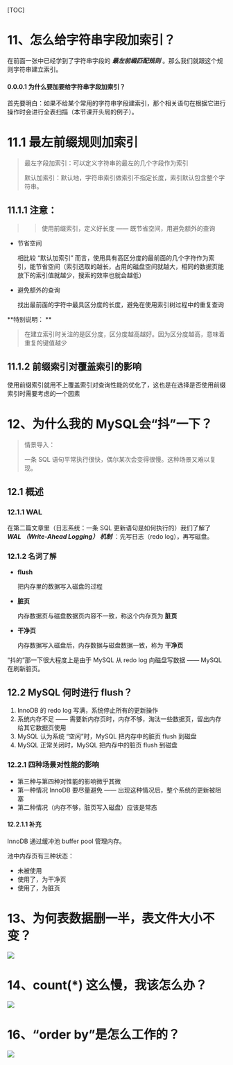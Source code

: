 [TOC]

# 11、怎么给字符串字段加索引？

在前面一张中已经学到了字符串字段的 ***最左前缀匹配规则***  。那么我们就跟这个规则字符串建立索引。

#### 0.0.0.1 为什么要加要给字符串字段加索引？

首先要明白：如果不给某个常用的字符串字段建索引，那个相关语句在根据它进行操作时会进行全表扫描（本节课开头局的例子）。

# 11.1 最左前缀规则加索引

> 最左字段加索引：可以定义字符串的最左的几个字段作为索引
>
> 默认加索引：默认地，字符串索引做索引不指定长度，索引默认包含整个字符串。

## 11.1.1 注意：

> > 使用前缀索引，定义好长度 —— 既节省空间，用避免额外的查询

- 节省空间

  相比较 “默认加索引” 而言，使用具有高区分度的最前面的几个字符作为索引，能节省空间（索引选取的越长，占用的磁盘空间就越大，相同的数据页能放下的索引值就越少，搜索的效率也就会越低）

- 避免额外的查询

  找出最前面的字符中最具区分度的长度，避免在使用索引树过程中的重复查询

  

**特别说明： **

> 在建立索引时关注的是区分度，区分度越高越好。因为区分度越高，意味着重复的键值越少

## 11.1.2 前缀索引对覆盖索引的影响 

使用前缀索引就用不上覆盖索引对查询性能的优化了，这也是在选择是否使用前缀索引时需要考虑的一个因素

# 12、为什么我的 MySQL会“抖”一下？

> 情景导入：
>
> 一条 SQL 语句平常执行很快，偶尔某次会变得很慢。这种场景又难以复现。

## 12.1 概述

### 12.1.1 WAL 

在第二篇文章里（日志系统：一条 SQL 更新语句是如何执行的）我们了解了 ***WAL （Write-Ahead Logging） 机制*** ：先写日志（redo log），再写磁盘。

### 12.1.2 名词了解

- **flush**

  把内存里的数据写入磁盘的过程

- **脏页**

  内存数据页与磁盘数据页内容不一致，称这个内存页为 **脏页**

- **干净页**

  内存数据写入磁盘后，内存数据与磁盘数据一致，称为 **干净页**





“抖的”那一下很大程度上是由于 MySQL 从 redo log 向磁盘写数据 —— MySQL 在刷新脏页。

## 12.2 MySQL 何时进行 flush？

1. InnoDB 的 redo log 写满，系统停止所有的更新操作
2. 系统内存不足 —— 需要新内存页时，内存不够，淘汰一些数据页，留出内存给其它数据页使用
3. MySQL 认为系统 “空闲”时，MySQL 把内存中的脏页 flush 到磁盘
4. MySQL 正常关闭时，MySQL 把内存中的脏页 flush 到磁盘

### 12.2.1 四种场景对性能的影响

- 第三种与第四种对性能的影响微乎其微
- 第一种情况 InnoDB 要尽量避免 —— 出现这种情况后，整个系统的更新被阻塞
- 第二种情况（内存不够，脏页写入磁盘）应该是常态

#### 12.2.1.1 补充

InnoDB 通过缓冲池 buffer pool 管理内存。

池中内存页有三种状态：

- 未被使用
- 使用了，为干净页
- 使用了，为脏页



# 13、为何表数据删一半，表文件大小不变？

<img src="./xmind/13、为何表数据删一半，表文件大小不变？.png"/>

# 14、count(*) 这么慢，我该怎么办？

<img src="./xmind/14、count() 这么慢，我该怎么办？.png"/>

# 	16、“order by”是怎么工作的？

<img src="./xmind/16、“order by”是怎么工作的？.png"/>

